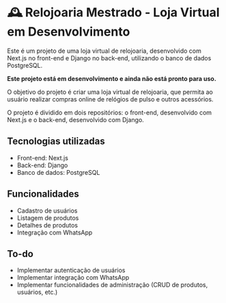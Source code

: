 # 🕰️ Relojoaria Mestrado - Loja Virtual em Desenvolvimento

Este é um projeto de uma loja virtual de relojoaria, desenvolvido com Next.js no front-end e Django no back-end, utilizando o banco de dados PostgreSQL.

**Este projeto está em desenvolvimento e ainda não está pronto para uso.**

O objetivo do projeto é criar uma loja virtual de relojoaria, que permita ao usuário realizar compras online de relógios de pulso e outros acessórios.

O projeto é dividido em dois repositórios: o front-end, desenvolvido com Next.js e o back-end, desenvolvido com Django.

## Tecnologias utilizadas

* Front-end: Next.js
* Back-end: Django
* Banco de dados: PostgreSQL

## Funcionalidades

* Cadastro de usuários
* Listagem de produtos
* Detalhes de produtos
* Integração com WhatsApp

## To-do

* Implementar autenticação de usuários
* Implementar integração com WhatsApp
* Implementar funcionalidades de administração (CRUD de produtos, usuários, etc.)
